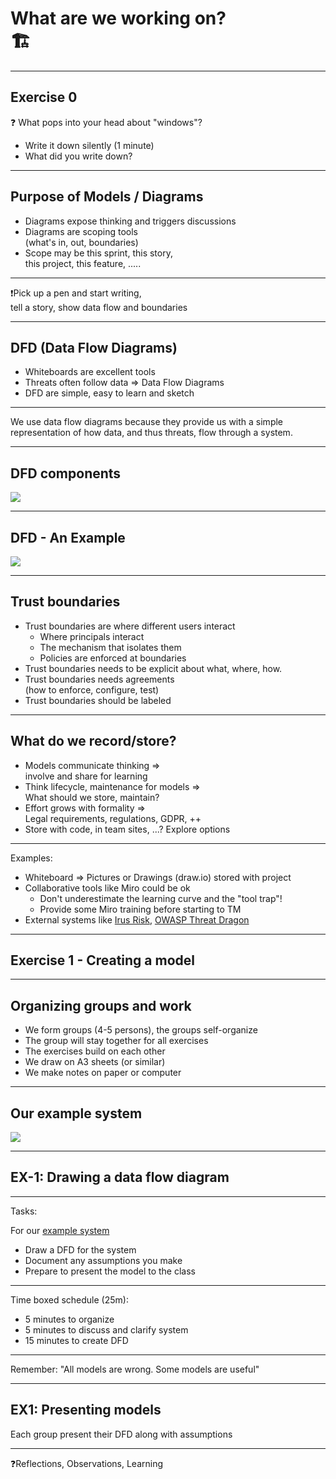 <!-- markdownlint-disable MD033 -->

# What are we working on? </br> 🏗

---

## Exercise 0

❓ What pops into your head about "windows"? <!-- .element: class="fragment" data-fragment-index="1" -->

- Write it down silently (1 minute) <!-- .element: class="fragment" data-fragment-index="1" -->
- What did you write down? <!-- .element: class="fragment" data-fragment-index="2" -->

---

## Purpose of Models / Diagrams

- Diagrams expose thinking and triggers discussions<!-- .element: class="fragment" data-fragment-index="1" -->
- Diagrams are scoping tools </br>(what's in, out, boundaries)<!-- .element: class="fragment" data-fragment-index="2" -->
- Scope may be this sprint, this story,</br> this project, this feature, .....<!-- .element: class="fragment" data-fragment-index="3" -->

<hr>

❗️Pick up a pen and start writing, </br>tell a story, show data flow and boundaries<!-- .element: class="fragment" data-fragment-index="4" -->

---

## DFD (Data Flow Diagrams)

- Whiteboards are excellent tools
- Threats often follow data => Data Flow Diagrams
- DFD are simple, easy to learn and sketch

<hr>

We use data flow diagrams because they provide us with a simple representation of how data, and thus threats, flow through a system.

---

## DFD components

<img src="./content/images/dfd.png">

---

## DFD - An Example

<img src="./content/images/dfd-example.png">

---

## Trust boundaries

- Trust boundaries are where different users interact<!-- .element: class="fragment" data-fragment-index="1" -->
  - Where principals interact<!-- .element: class="fragment" data-fragment-index="1" -->
  - The mechanism that isolates them<!-- .element: class="fragment" data-fragment-index="1" -->
  - Policies are enforced at boundaries<!-- .element: class="fragment" data-fragment-index="1" -->
- Trust boundaries needs to be explicit about what, where, how.<!-- .element: class="fragment" data-fragment-index="2" -->
- Trust boundaries needs agreements<!-- .element: class="fragment" data-fragment-index="3" --> </br>(how to enforce, configure, test)<!-- .element: class="fragment" data-fragment-index="3 -->
- Trust boundaries should be labeled<!-- .element: class="fragment" data-fragment-index="4" -->

---

## What do we  record/store?

<div><!-- .element: style="font-size:0.8em"-->

- Models communicate thinking =><!-- .element: class="fragment" data-fragment-index="1" --> </br>involve and share for learning<!-- .element: class="fragment" data-fragment-index="2" -->
- Think lifecycle, maintenance for models =><!-- .element: class="fragment" data-fragment-index="2" --> </br> What should we store, maintain?<!-- .element: class="fragment" data-fragment-index="3" -->
- Effort grows with formality => <!-- .element: class="fragment" data-fragment-index="3" --></br> Legal requirements, regulations, GDPR, ++ <!-- .element: class="fragment" data-fragment-index="4" -->
- Store with code, in team sites, ...? Explore options<!-- .element: class="fragment" data-fragment-index="5" -->

<hr>

Examples:<!-- .element: class="fragment" data-fragment-index="5" -->

- Whiteboard => Pictures or Drawings (draw.io) stored with project<!-- .element: class="fragment" data-fragment-index="5" -->
- Collaborative tools like Miro could be ok<!-- .element: class="fragment" data-fragment-index="6" -->
  - Don't underestimate the learning curve and the "tool trap"!<!-- .element: class="fragment" data-fragment-index="6" -->
  - Provide some Miro training before starting to TM<!-- .element: class="fragment" data-fragment-index="6" -->
- External systems like<!-- .element: class="fragment" data-fragment-index="7" --> [Irus Risk](https://www.iriusrisk.com/)<!-- .element: class="fragment" data-fragment-index="7" -->, [OWASP Threat Dragon](https://owasp.org/www-project-threat-dragon/)<!-- .element: class="fragment" data-fragment-index="7" -->

</div>

---

## Exercise 1 - Creating a model

---

## Organizing groups and work

- We form groups (4-5 persons), the groups self-organize
- The group will stay together for all exercises
- The exercises build on each other
- We draw on A3 sheets (or similar)
- We make notes on paper or computer

---

## Our example system

<img src="./content/images/tm-example-system.png">

---

## EX-1: Drawing a data flow diagram

<div><!-- .element: style="font-size:0.8em;text-align:left"-->

<hr>

Tasks:

For our [example system](content/images/tm-example-system.png)

- Draw a DFD for the system
- Document any assumptions you make
- Prepare to present the model to the class

<hr>

Time boxed schedule (25m):

- 5 minutes to organize
- 5 minutes to discuss and clarify system
- 15 minutes to create DFD

<hr>

Remember: "All models are wrong. Some models are useful"

</div>

---

## EX1: Presenting models

Each group present their DFD along with assumptions

<hr>

❓Reflections, Observations, Learning
